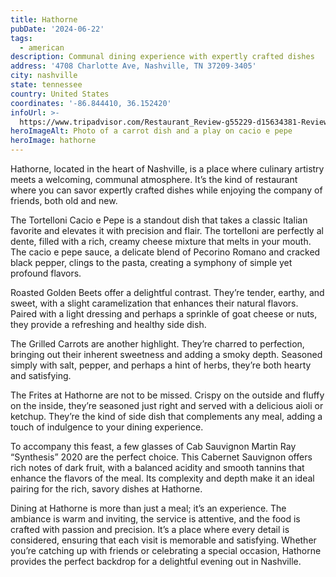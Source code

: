 ```yaml
---
title: Hathorne
pubDate: '2024-06-22'
tags:
  - american
description: Communal dining experience with expertly crafted dishes
address: '4708 Charlotte Ave, Nashville, TN 37209-3405'
city: nashville
state: tennessee
country: United States
coordinates: '-86.844410, 36.152420'
infoUrl: >-
  https://www.tripadvisor.com/Restaurant_Review-g55229-d15634381-Reviews-Hathorne-Nashville_Davidson_County_Tennessee.html
heroImageAlt: Photo of a carrot dish and a play on cacio e pepe
heroImage: hathorne
---
```


Hathorne, located in the heart of Nashville, is a place where culinary artistry meets a welcoming, communal atmosphere. It’s the kind of restaurant where you can savor expertly crafted dishes while enjoying the company of friends, both old and new.

The Tortelloni Cacio e Pepe is a standout dish that takes a classic Italian favorite and elevates it with precision and flair. The tortelloni are perfectly al dente, filled with a rich, creamy cheese mixture that melts in your mouth. The cacio e pepe sauce, a delicate blend of Pecorino Romano and cracked black pepper, clings to the pasta, creating a symphony of simple yet profound flavors.

Roasted Golden Beets offer a delightful contrast. They’re tender, earthy, and sweet, with a slight caramelization that enhances their natural flavors. Paired with a light dressing and perhaps a sprinkle of goat cheese or nuts, they provide a refreshing and healthy side dish.

The Grilled Carrots are another highlight. They’re charred to perfection, bringing out their inherent sweetness and adding a smoky depth. Seasoned simply with salt, pepper, and perhaps a hint of herbs, they’re both hearty and satisfying.

The Frites at Hathorne are not to be missed. Crispy on the outside and fluffy on the inside, they’re seasoned just right and served with a delicious aioli or ketchup. They’re the kind of side dish that complements any meal, adding a touch of indulgence to your dining experience.

To accompany this feast, a few glasses of Cab Sauvignon Martin Ray “Synthesis” 2020 are the perfect choice. This Cabernet Sauvignon offers rich notes of dark fruit, with a balanced acidity and smooth tannins that enhance the flavors of the meal. Its complexity and depth make it an ideal pairing for the rich, savory dishes at Hathorne.

Dining at Hathorne is more than just a meal; it’s an experience. The ambiance is warm and inviting, the service is attentive, and the food is crafted with passion and precision. It’s a place where every detail is considered, ensuring that each visit is memorable and satisfying. Whether you’re catching up with friends or celebrating a special occasion, Hathorne provides the perfect backdrop for a delightful evening out in Nashville.
